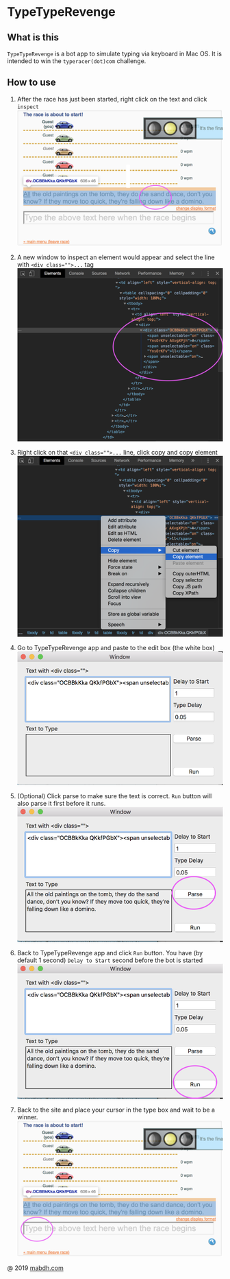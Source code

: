 # TypeTypeRevenge

## What is this

`TypeTypeRevenge` is a bot app to simulate typing via keyboard in Mac OS.
It is intended to win the `typeracer(dot)com` challenge.

## How to use
1. After the race has just been started, right click on the text and click `inspect`
![First Step](./img/1.png)

2. A new window to inspect an element would appear and select the line with `<div class="">...` tag
![Second Step](./img/2.png)

3. Right click on that `<div class="">...` line, click copy and copy element
![Third Step](./img/3.png)

4. Go to TypeTypeRevenge app and paste to the edit box (the white box)
![Fourth Step](./img/4.png)

5. (Optional) Click parse to make sure the text is correct. `Run` button will also parse it first before it runs.
![Fifth Step](./img/5.png)

6. Back to TypeTypeRevenge app and click `Run` button. You have (by default 1 second) `Delay to Start` second before the bot is started
![Sixth Step](./img/6.png)

7. Back to the site and place your cursor in the type box and wait to be a winner.
![Seventh Step](./img/7.png)

<!-- ## Here is the GIF
![Percontohan](./img/percontohan.gif)
-->

@ 2019
[mabdh.com](http://mabdh.github.io)
